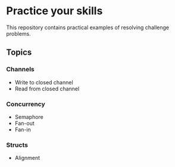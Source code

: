# Practice your skills

This repository contains practical examples of resolving challenge problems.

## Topics

### Channels

- Write to closed channel
- Read from closed channel

### Concurrency

- Semaphore
- Fan-out
- Fan-in

### Structs

- Alignment
